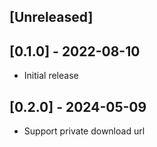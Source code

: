 ## [Unreleased]

## [0.1.0] - 2022-08-10

- Initial release

## [0.2.0] - 2024-05-09

- Support private download url
